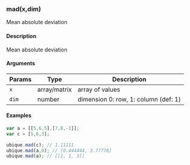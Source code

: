 ### mad(x,dim)

Mean absolute deviation


#### Description

Mean absolute deviation  



#### Arguments

|Params|Type|Description
|---------|----|-----------
|`x` | array/matrix | array of values
|`dim` | number | dimension 0: row, 1: column (def: 1)


#### Examples

```js
var a = [[5,6,5],[7,8,-1]];
var c = [5,6,3];

ubique.mad(c); // 1.11111
ubique.mad(a,0); // [0.444444, 3.77778]
ubique.mad(a); // [[1, 1, 3]]
```

